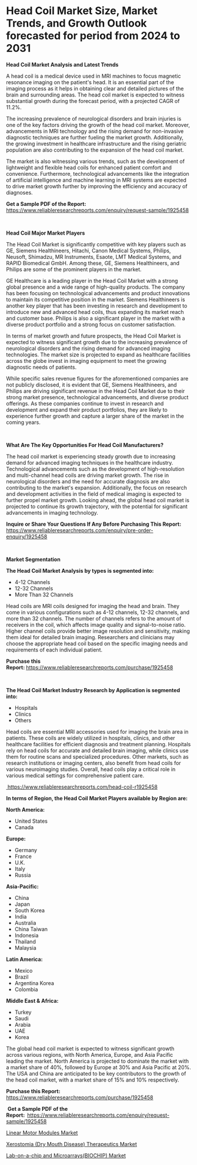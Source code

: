 <p><h1>Head Coil Market Size, Market Trends, and Growth Outlook forecasted for period from 2024 to 2031</h1></p><p><strong>Head Coil Market Analysis and Latest Trends</strong></p>
<p><p>A head coil is a medical device used in MRI machines to focus magnetic resonance imaging on the patient's head. It is an essential part of the imaging process as it helps in obtaining clear and detailed pictures of the brain and surrounding areas. The head coil market is expected to witness substantial growth during the forecast period, with a projected CAGR of 11.2%.</p><p>The increasing prevalence of neurological disorders and brain injuries is one of the key factors driving the growth of the head coil market. Moreover, advancements in MRI technology and the rising demand for non-invasive diagnostic techniques are further fueling the market growth. Additionally, the growing investment in healthcare infrastructure and the rising geriatric population are also contributing to the expansion of the head coil market.</p><p>The market is also witnessing various trends, such as the development of lightweight and flexible head coils for enhanced patient comfort and convenience. Furthermore, technological advancements like the integration of artificial intelligence and machine learning in MRI systems are expected to drive market growth further by improving the efficiency and accuracy of diagnoses.</p></p>
<p><strong>Get a Sample PDF of the Report:&nbsp;</strong> <a href="https://www.reliableresearchreports.com/enquiry/request-sample/1925458">https://www.reliableresearchreports.com/enquiry/request-sample/1925458</a></p>
<p>&nbsp;</p>
<p><strong>Head Coil Major Market Players</strong></p>
<p><p>The Head Coil Market is significantly competitive with key players such as GE, Siemens Healthineers, Hitachi, Canon Medical Systems, Philips, Neusoft, Shimadzu, MR Instruments, Esaote, LMT Medical Systems, and RAPID Biomedical GmbH. Among these, GE, Siemens Healthineers, and Philips are some of the prominent players in the market.</p><p>GE Healthcare is a leading player in the Head Coil Market with a strong global presence and a wide range of high-quality products. The company has been focusing on technological advancements and product innovations to maintain its competitive position in the market. Siemens Healthineers is another key player that has been investing in research and development to introduce new and advanced head coils, thus expanding its market reach and customer base. Philips is also a significant player in the market with a diverse product portfolio and a strong focus on customer satisfaction.</p><p>In terms of market growth and future prospects, the Head Coil Market is expected to witness significant growth due to the increasing prevalence of neurological disorders and the rising demand for advanced imaging technologies. The market size is projected to expand as healthcare facilities across the globe invest in imaging equipment to meet the growing diagnostic needs of patients.</p><p>While specific sales revenue figures for the aforementioned companies are not publicly disclosed, it is evident that GE, Siemens Healthineers, and Philips are driving significant revenue in the Head Coil Market due to their strong market presence, technological advancements, and diverse product offerings. As these companies continue to invest in research and development and expand their product portfolios, they are likely to experience further growth and capture a larger share of the market in the coming years.</p></p>
<p>&nbsp;</p>
<p><strong>What Are The Key Opportunities For Head Coil Manufacturers?</strong></p>
<p><p>The head coil market is experiencing steady growth due to increasing demand for advanced imaging techniques in the healthcare industry. Technological advancements such as the development of high-resolution and multi-channel head coils are driving market growth. The rise in neurological disorders and the need for accurate diagnosis are also contributing to the market's expansion. Additionally, the focus on research and development activities in the field of medical imaging is expected to further propel market growth. Looking ahead, the global head coil market is projected to continue its growth trajectory, with the potential for significant advancements in imaging technology.</p></p>
<p><strong>Inquire or Share Your Questions If Any Before Purchasing This Report:</strong> <a href="https://www.reliableresearchreports.com/enquiry/pre-order-enquiry/1925458">https://www.reliableresearchreports.com/enquiry/pre-order-enquiry/1925458</a></p>
<p>&nbsp;</p>
<p><strong>Market Segmentation</strong></p>
<p><strong>The Head Coil Market Analysis by types is segmented into:</strong></p>
<p><ul><li>4-12 Channels</li><li>12-32 Channels</li><li>More Than 32 Channels</li></ul></p>
<p><p>Head coils are MRI coils designed for imaging the head and brain. They come in various configurations such as 4-12 channels, 12-32 channels, and more than 32 channels. The number of channels refers to the amount of receivers in the coil, which affects image quality and signal-to-noise ratio. Higher channel coils provide better image resolution and sensitivity, making them ideal for detailed brain imaging. Researchers and clinicians may choose the appropriate head coil based on the specific imaging needs and requirements of each individual patient.</p></p>
<p><strong>Purchase this Report:&nbsp;</strong><a href="https://www.reliableresearchreports.com/purchase/1925458">https://www.reliableresearchreports.com/purchase/1925458</a></p>
<p>&nbsp;</p>
<p><strong>The Head Coil Market Industry Research by Application is segmented into:</strong></p>
<p><ul><li>Hospitals</li><li>Clinics</li><li>Others</li></ul></p>
<p><p>Head coils are essential MRI accessories used for imaging the brain area in patients. These coils are widely utilized in hospitals, clinics, and other healthcare facilities for efficient diagnosis and treatment planning. Hospitals rely on head coils for accurate and detailed brain imaging, while clinics use them for routine scans and specialized procedures. Other markets, such as research institutions or imaging centers, also benefit from head coils for various neuroimaging studies. Overall, head coils play a critical role in various medical settings for comprehensive patient care.</p></p>
<p><a href="https://www.reliableresearchreports.com/head-coil-r1925458">&nbsp;https://www.reliableresearchreports.com/head-coil-r1925458</a></p>
<p><strong>In terms of Region, the Head Coil Market Players available by Region are:</strong></p>
<p>
    <p> <strong> North America: </strong>
        <ul>
            <li>United States</li>
            <li>Canada</li>
        </ul>
        </p> 
    <p> <strong> Europe: </strong>
        <ul>
            <li>Germany</li>
            <li>France</li>
            <li>U.K.</li>
            <li>Italy</li>
            <li>Russia</li>
        </ul>
        </p> 
    <p> <strong> Asia-Pacific: </strong>
        <ul>
            <li>China</li>
            <li>Japan</li>
            <li>South Korea</li>
            <li>India</li>
            <li>Australia</li>
            <li>China Taiwan</li>
            <li>Indonesia</li>
            <li>Thailand</li>
            <li>Malaysia</li>
        </ul>
        </p> 
    <p> <strong> Latin America: </strong>
        <ul>
            <li>Mexico</li>
            <li>Brazil</li>
            <li>Argentina Korea</li>
            <li>Colombia</li>
        </ul>
        </p> 
    <p> <strong> Middle East & Africa: </strong>
        <ul>
            <li>Turkey</li>
            <li>Saudi</li>
            <li>Arabia</li>
            <li>UAE</li>
            <li>Korea</li>
        </ul>
    </p>
    </p>
<p><p>The global head coil market is expected to witness significant growth across various regions, with North America, Europe, and Asia Pacific leading the market. North America is projected to dominate the market with a market share of 40%, followed by Europe at 30% and Asia Pacific at 20%. The USA and China are anticipated to be key contributors to the growth of the head coil market, with a market share of 15% and 10% respectively.</p></p>
<p><strong>Purchase this Report: </strong><a href="https://www.reliableresearchreports.com/purchase/1925458">https://www.reliableresearchreports.com/purchase/1925458</a></p>
<p>&nbsp;<strong>Get a Sample PDF of the Report:&nbsp;&nbsp;</strong><a href="https://www.reliableresearchreports.com/enquiry/request-sample/1925458">https://www.reliableresearchreports.com/enquiry/request-sample/1925458</a></p>
<p><strong></strong></p>
<p><p><a href="https://github.com/rahu1506/Market-Research-Report-List-5/blob/main/linear-motor-modules-market.md">Linear Motor Modules Market</a></p><p><a href="https://view.publitas.com/reportprime-1/global-xerostomia-dry-mouth-disease-therapeutics-market-status-2024-2031-and-forecast-by-region-product-end-use/">Xerostomia (Dry Mouth Disease) Therapeutics Market</a></p><p><a href="https://view.publitas.com/reportprime-1/global-lab-on-a-chip-and-microarrays-biochip-market-is-projected-to-grow-at-a-cagr-of-11-7-forcasted-for-period-from-2024-to-2031/">Lab-on-a-chip and Microarrays(BIOCHIP) Market</a></p></p>